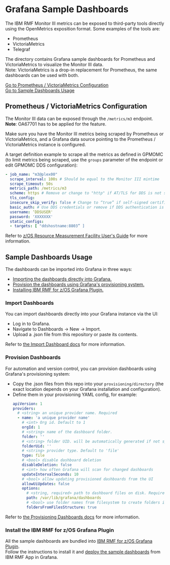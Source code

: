 # Grafana Sample Dashboards

The IBM RMF Monitor III metrics can be exposed to third-party tools directly using the OpenMetrics exposition format.
Some examples of the tools are:
- Prometheus
- VictoriaMetrics
- Telegraf


The directory contains Grafana sample dashboards for Prometheus and VictoriaMetrics to visualize the Monitor III data.  
Note: VictoriaMetrics is a drop-in replacement for Prometheus, the same dashboards can be used with both.

[Go to Prometheus / VictoriaMetrics Configuration](#prometheus--victoriametrics-configuration)  
[Go to Sample Dashboards Usage](#sample-dashboards-usage)

## Prometheus / VictoriaMetrics Configuration

The Monitor III data can be exposed through the `/metrics/m3` endpoint.  
**Note**: OA67701 has to be applied for the feature.

Make sure you have the Monitor III metrics being scraped by Prometheus or VictoriaMetrics, and a Grafana data source pointing to the Prometheus / VictoriaMetrics instance is configured. 

A target definition example to scrape all the metrics as defined in GPMOMC (to limit metrics being scraped, use the `groups` parameter of the endpoint or edit GPMOMC DDS configuration):

```yaml
- job_name: "m3@plex00"
  scrape_interval: 100s # Should be equal to the Monitor III mintime
  scrape_timeout: 50s
  metrics_path: /metrics/m3
  scheme: https # Remove or change to "http" if AT/TLS for DDS is not set
  tls_config:
  insecure_skip_verify: false # Change to “true” if self-signed certificates are used
  basic_auth: # Use DDS credentials or remove if DDS authentication is disabled
  username: ‘DDSUSER'
  password: 'XXXXXXX'
  static_configs:
  - targets: [ "ddshostname:8803” ]
```

Refer to [z/OS Resource Measurement Facility User's Guide](https://www.ibm.com/docs/en/zos/latest?topic=rmf-zos-resource-measurement-facility-users-guide) for more information.

## Sample Dashboards Usage

The dashboards can be imported into Grafana in three ways:
- [Importing the dashboards directly into Grafana.](#import-dashboards)
- [Provision the dashboards using Grafana's provisioning system.](#provision-dashboards)
- [Installing IBM RMF for z/OS Grafana Plugin.](#install-the-ibm-rmf-for-zos-grafana-plugin)

### Import Dashboards

You can import dashboards directly into your Grafana instance via the UI:
- Log in to Grafana.
- Navigate to Dashboards → New → Import.
- Upload a <dashboard>.json file from this repository or paste its contents.

Refer to [the Import Dashboard docs](https://grafana.com/docs/grafana/latest/dashboards/build-dashboards/import-dashboards/#import-dashboard) for more information.

### Provision Dashboards

For automation and version control, you can provision dashboards using Grafana's provisioning system:
- Copy the .json files from this repo into your `provisioning/directory` (the exact location depends on your Grafana installation and configuration).
- Define them in your provisioning YAML config, for example:
  ```yaml
  apiVersion: 1
  providers:
    # <string> an unique provider name. Required
    - name: 'a unique provider name'
      # <int> Org id. Default to 1
      orgId: 1
      # <string> name of the dashboard folder.
      folder: ''
      # <string> folder UID. will be automatically generated if not specified
      folderUid: ''
      # <string> provider type. Default to 'file'
      type: file
      # <bool> disable dashboard deletion
      disableDeletion: false
      # <int> how often Grafana will scan for changed dashboards
      updateIntervalSeconds: 10
      # <bool> allow updating provisioned dashboards from the UI
      allowUiUpdates: false
      options:
        # <string, required> path to dashboard files on disk. Required when using the 'file' type
        path: /var/lib/grafana/dashboards
        # <bool> use folder names from filesystem to create folders in Grafana
        foldersFromFilesStructure: true
  ```

Refer to [the Provisioning Dashboards docs](https://grafana.com/docs/grafana/latest/administration/provisioning/#dashboards) for more information.


### Install the IBM RMF for z/OS Grafana Plugin

All the sample dashboards are bundled into [IBM RMF for z/OS Grafana Plugin](grafana/rmf-app/README.md).  
Follow the instructions to install it and [deploy the sample dashboards](https://ibm.github.io/RMF/grafana/rmf-app/prometheus_sample_dashboards.html) from IBM RMF App in Grafana.
